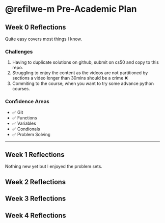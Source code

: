 # @refilwe-m Pre-Academic Plan

## Week 0 Reflections

Quite easy covers most things I know.

### Challenges

1. Having to duplicate solutions on github, submit on cs50 and copy to this repo.
2. Struggling to enjoy the content as the videos are not partitioned by sections a video longer than 30mins should be a crime ❌
3. Commiting to the course, when you want to try some advance python courses.

### Confidence Areas

- ✅ Git
- ✅ Functions
- ✅ Variables
- ✅ Condionals
- ✅ Problem Solving

___

## Week 1 Reflections

Nothing new yet but I enjoyed the problem sets.

## Week 2 Reflections

## Week 3 Reflections

## Week 4 Reflections
